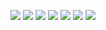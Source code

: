 <p align="center">
  <img src="https://media.wirtgen-group.com/media/02_wirtgen/news_and_press_releases_1/2015_1/2015_4200sm_mississippi_usa/B_Wirtgen_06705_961x0.jpg"/>
  <img src="https://image.shutterstock.com/image-photo/texture-layers-earth-600w-156203249.jpg"/>
  <img src="https://images.e-flux-systems.com/02.png,2000x550"/>
  <img src="https://i.pinimg.com/originals/27/3c/96/273c9647f974d037062cda2c29128634.gif"/>
  <img src="https://www.uky.edu/KGS/coal/images/Coal_mining_methods_med.jpg"/>
  <img src="https://www.worldcoal.org/sites/default/files/styles/basic_page_header/public/coal-seam.jpg"/>
  <img src="https://live.staticflickr.com/3284/2509387161_ed1d6883fc_b.jpg"/>
</p>
